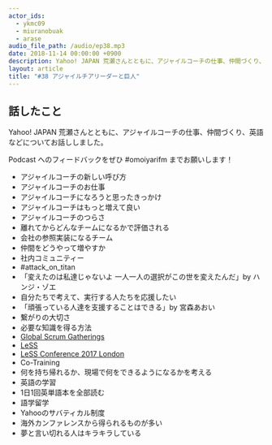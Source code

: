 ```yaml
---
actor_ids:
  - ykmc09
  - miuranobuak
  - arase
audio_file_path: /audio/ep38.mp3
date: 2018-11-14 00:00:00 +0900
description: Yahoo! JAPAN 荒瀬さんとともに、アジャイルコーチの仕事、仲間づくり、英語などについてお話ししました。
layout: article
title: "#38 アジャイルチアリーダーと巨人"
---
```


## 話したこと
Yahoo! JAPAN 荒瀬さんとともに、アジャイルコーチの仕事、仲間づくり、英語などについてお話ししました。

Podcast へのフィードバックをぜひ #omoiyarifm までお願いします！

- アジャイルコーチの新しい呼び方
- アジャイルコーチのお仕事
- アジャイルコーチになろうと思ったきっかけ
- アジャイルコーチはもっと増えて良い
- アジャイルコーチのつらさ
- 離れてからどんなチームになるかで評価される
- 会社の参照実装になるチーム
- 仲間をどうやって増やすか
- 社内コミュニティー
- #attack_on_titan
- 「変えたのは私達じゃないよ 一人一人の選択がこの世を変えたんだ」by ハンジ・ゾエ
- 自分たちで考えて、実行する人たちを応援したい
- 「頑張っている人達を支援することはできる」by 宮森あおい
- 繋がりの大切さ
- 必要な知識を得る方法
- [Global Scrum Gatherings](https://www.scrumalliance.org/courses-events/events/global-scrum-gathering)
- [LeSS](https://less.works/jp)
- [LeSS Conference 2017 London](https://less.works/less-conferences/2017-london/index.html)
- Co-Training
- 何を持ち帰れるか、現場で何をできるようになるかを考える
- 英語の学習
- 1日1回英単語本を全部読む
- 語学留学
- Yahooのサバティカル制度
- 海外カンファレンスから得られるものが多い
- 夢と言い切れる人はキラキラしている
